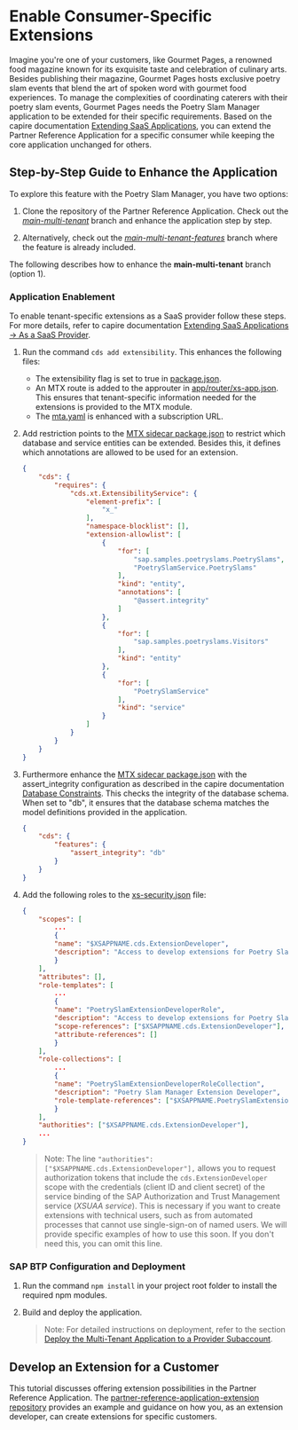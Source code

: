 # Enable Consumer-Specific Extensions
Imagine you're one of your customers, like Gourmet Pages, a renowned food magazine known for its exquisite taste and celebration of culinary arts. Besides publishing their magazine, Gourmet Pages hosts exclusive poetry slam events that blend the art of spoken word with gourmet food experiences. To manage the complexities of coordinating caterers with their poetry slam events, Gourmet Pages needs the Poetry Slam Manager application to be extended for their specific requirements. Based on the capire documentation [Extending SaaS Applications](https://cap.cloud.sap/docs/guides/extensibility/customization), you can extend the Partner Reference Application for a specific consumer while keeping the core application unchanged for others.

## Step-by-Step Guide to Enhance the Application 

To explore this feature with the Poetry Slam Manager, you have two options: 

1. Clone the repository of the Partner Reference Application. Check out the [*main-multi-tenant*](../../../tree/main-multi-tenant) branch and enhance the application step by step. 

2. Alternatively, check out the [*main-multi-tenant-features*](../../../tree/main-multi-tenant-features) branch where the feature is already included. 

The following describes how to enhance the **main-multi-tenant** branch (option 1).

### Application Enablement 

To enable tenant-specific extensions as a SaaS provider follow these steps. For more details, refer to capire documentation [Extending SaaS Applications → As a SaaS Provider](https://cap.cloud.sap/docs/guides/extensibility/customization#prep-as-provider).

1. Run the command `cds add extensibility`. This enhances the following files:
    - The extensibility flag is set to true in [package.json](../../../tree/main-multi-tenant-features/package.json).
    - An MTX route is added to the approuter in [app/router/xs-app.json](../../../tree/main-multi-tenant-features/app/router/xs-app.json). This ensures that tenant-specific information needed for the extensions is provided to the MTX module.
    - The [mta.yaml](../../../tree/main-multi-tenant-features/mta.yaml) is enhanced with a subscription URL.
2. Add restriction points to the [MTX sidecar package.json](../../../tree/main-multi-tenant-features/mtx/sidecar/package.json) to restrict which database and service entities can be extended. Besides this, it defines which annotations are allowed to be used for an extension.

    ```json
    {
        "cds": {
            "requires": {
                "cds.xt.ExtensibilityService": {
                    "element-prefix": [
                        "x_"
                    ],
                    "namespace-blocklist": [],
                    "extension-allowlist": [
                        {
                            "for": [
                                "sap.samples.poetryslams.PoetrySlams",
                                "PoetrySlamService.PoetrySlams"
                            ],
                            "kind": "entity",
                            "annotations": [
                                "@assert.integrity"
                            ]
                        },
                        {
                            "for": [
                                "sap.samples.poetryslams.Visitors"
                            ],
                            "kind": "entity"
                        },
                        {
                            "for": [
                                "PoetrySlamService"
                            ],
                            "kind": "service"
                        }
                    ]
                }
            }
        }
    }
    ```

3. Furthermore enhance the [MTX sidecar package.json](../../../tree/main-multi-tenant-features/mtx/sidecar/package.json) with the assert_integrity configuration as described in the capire documentation [Database Constraints](https://cap.cloud.sap/docs/guides/databases#database-constraints). This checks the integrity of the database schema. When set to "db", it ensures that the database schema matches the model definitions provided in the application.

    ```json
    {
        "cds": {
            "features": {
                "assert_integrity": "db"
            }
        }
    }
    ```

4. Add the following roles to the [xs-security.json](../../../tree/main-multi-tenant-features/xs-security.json) file:

    ```json
    {
        "scopes": [
            ...
            {
            "name": "$XSAPPNAME.cds.ExtensionDeveloper",
            "description": "Access to develop extensions for Poetry Slam Manager"
            }
        ],
        "attributes": [],
        "role-templates": [
            ...
            {
            "name": "PoetrySlamExtensionDeveloperRole",
            "description": "Access to develop extensions for Poetry Slam Manager",
            "scope-references": ["$XSAPPNAME.cds.ExtensionDeveloper"],
            "attribute-references": []
            }
        ],
        "role-collections": [
            ...
            {
            "name": "PoetrySlamExtensionDeveloperRoleCollection",
            "description": "Poetry Slam Manager Extension Developer",
            "role-template-references": ["$XSAPPNAME.PoetrySlamExtensionDeveloperRole"]
            }
        ],
        "authorities": ["$XSAPPNAME.cds.ExtensionDeveloper"],
        ...
    }
    ```

    > Note: The line `"authorities": ["$XSAPPNAME.cds.ExtensionDeveloper"],` allows you to request authorization tokens that include the `cds.ExtensionDeveloper` scope with the credentials (client ID and client secret) of the service binding of the SAP Authorization and Trust Management service (_XSUAA service_). This is necessary if you want to create extensions with technical users, such as from automated processes that cannot use single-sign-on of named users. We will provide specific examples of how to use this soon. If you don't need this, you can omit this line.

### SAP BTP Configuration and Deployment
1. Run the command `npm install` in your project root folder to install the required npm modules. 

2. Build and deploy the application.
    > Note: For detailed instructions on deployment, refer to the section [Deploy the Multi-Tenant Application to a Provider Subaccount](./24-Multi-Tenancy-Deployment.md).

## Develop an Extension for a Customer
This tutorial discusses offering extension possibilities in the Partner Reference Application. The [partner-reference-application-extension repository](https://github.com/SAP-samples/partner-reference-application-extension) provides an example and guidance on how you, as an extension developer, can create extensions for specific customers.
